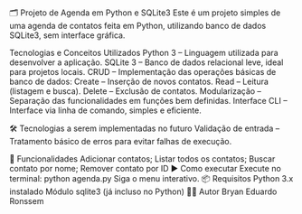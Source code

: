 🗂️ Projeto de Agenda em Python e SQLite3
Este é um projeto simples de uma agenda de contatos feita em Python, utilizando banco de dados SQLite3, sem interface gráfica.

Tecnologias e Conceitos Utilizados
Python 3 – Linguagem utilizada para desenvolver a aplicação. SQLite 3 – Banco de dados relacional leve, ideal para projetos locais. CRUD – Implementação das operações básicas de banco de dados: Create – Inserção de novos contatos. Read – Leitura (listagem e busca). Delete – Exclusão de contatos. Modularização – Separação das funcionalidades em funções bem definidas. Interface CLI – Interface via linha de comando, simples e eficiente.

🛠️ Tecnologias a serem implementadas no futuro
Validação de entrada – Tratamento básico de erros para evitar falhas de execução.

🚀 Funcionalidades
Adicionar contatos;
Listar todos os contatos;
Buscar contato por nome;
Remover contato por ID
▶️ Como executar
Execute no terminal:
python agenda.py
Siga o menu interativo.
📦 Requisitos
Python 3.x instalado
Módulo sqlite3 (já incluso no Python)
🧑‍💻 Autor
Bryan Eduardo Ronssem
 
 
